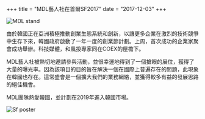 +++
title = "MDL藝人社在首爾SF2017"
date = "2017-12-03"
+++

![MDL stand](https://gateway.ipfs.io/ipfs/QmdYQCaVShYseZF4eWZC1VxzyYR7h31ZXwFiBd8SgzZLVB/MDL_sf2017.jpeg)

由於韓國正在亞洲積極推動創業生態系統和創新，以讓更多企業在激烈的技術競爭中生存下來，韓國政府啟動了一年一度的創業節計劃。上周，首次成功的企業家聚會成功舉辦。科技媒體，和風投專家同在COEX的屋檐下。

MDL藝人社被熱切地邀請參與活動，並很幸運地得到了一個搶眼的展位，獲得了大量的曝光率。因為該項目的目的旨在解決一個在國際上普遍存在的問題，此現象在韓國也存在。這常盛會是一個擴大我們的業務網絡，並獲得較多有益的發展思路的絕佳機會。

MDL團隊熱愛韓國，並計劃在2019年進入韓國市場。


![Sf poster](https://gateway.ipfs.io/ipfs/QmeGn8mXf7Ew3QVifuQMXuyHWqi1696tuJgW8EhcPBqjWr/MDL_sf2017_1.jpeg)
